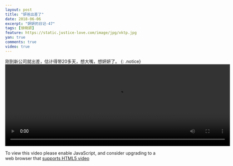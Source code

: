 ```yaml
---
layout: post
title: "妍爸出差了"
date: 2018-06-06
excerpt: "妍妍的日记-47"
tags: [徐晓妍]
feature: https://static.justice-love.com/image/jpg/xktp.jpg
yan: true
comments: true
video: true
---
```

刚到新公司就出差，估计得带20多天，想大嘴，想妍妍了。
{: .notice}
<video id="my-video" class="video-js vjs-16-9 clipboard" controls preload="auto" width="722" height="264" data-setup="{}">
    <source src="{{ site.staticUrl }}/yanyan/video/tiaopiyan.mp4" type='video/mp4'>
    <p class="vjs-no-js">
      To view this video please enable JavaScript, and consider upgrading to a web browser that
      <a href="http://videojs.com/html5-video-support/" target="_blank">supports HTML5 video</a>
    </p>
</video>

